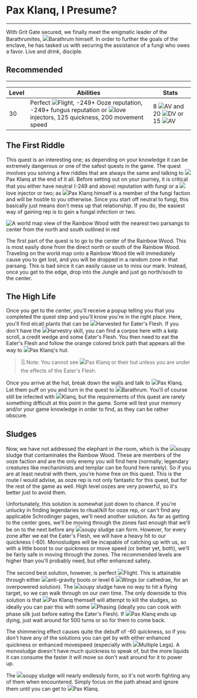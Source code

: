 # Pax Klanq, I Presume?

---

With Grit Gate secured, we finally meet the enigmatic leader of the Barathrumites, <span class="injected"><span class="icon-container"><img class="inline-icon" src="/icons/Creatures/Barathrum.png" /></span><span class="object">Barathrum</span></span> himself. In order to further the goals of the enclave, he has tasked us with securing the assistance of a fungi who owes a favor. Live and drink, disciple.

<div class="section-info">

## Recommended

---

| Level | Abilities                                                                                                           | Stats                   |
| ----- | ------------------------------------------------------------------------------------------------------------------- | ----------------------- |
| 30    | Perfect <span class="injected"><span class="icon-container"><img class="inline-icon" src="/icons/Abilities/CommandFlyToggle.png" /></span><span class="skill">Flight</span></span>, -249+ Ooze reputation, -249+ fungus reputation or <span class="injected"><span class="icon-container"><img class="inline-icon" src="/icons/Items/LoveTonic.png" /></span><span class="object"><span class="injected"><span class="Y">l</span><span class="R">o</span><span class="Y">v</span><span class="Y">e</span></span> injectors</span></span>, 125 quickness, 200 movement speed | 8 <span class="injected"><span class="stat-container"><img class="inline-icon" src="/icons/Text/armorValue.png" /></span><span class="stat">AV</span></span> and 20 <span class="injected"><span class="stat-container"><img class="inline-icon" src="/icons/Text/dodgeValue.png" /></span><span class="stat">DV</span></span> or 15 <span class="injected"><span class="stat-container"><img class="inline-icon" src="/icons/Text/armorValue.png" /></span><span class="stat">AV</span></span> |

</div>

## The First Riddle

This quest is an interesting one; as depending on your knowledge it can be extremely dangerous or one of the safest quests in the game. The quest involves you solving a few riddles that are always the same and talking to <span class="injected"><span class="icon-container"><img class="inline-icon" src="/icons/Creatures/PaxKlanq.png" /></span><span class="object">Pax Klanq</span></span> at the end of it all. Before setting out on your journey, it is critical that you either have neutral (-249 and above) reputation with fungi or a <span class="injected"><span class="icon-container"><img class="inline-icon" src="/icons/Items/LoveTonic.png" /></span><span class="object"><span class="injected"><span class="Y">l</span><span class="R">o</span><span class="Y">v</span><span class="Y">e</span></span> injector</span></span> or two; as <span class="injected"><span class="icon-container"><img class="inline-icon" src="/icons/Creatures/PaxKlanq.png" /></span><span class="object">Pax Klanq</span></span> himself is a member of the fungi faction and will be hostile to you otherwise. Since you start off neutral to fungi, this basically just means don't mess up that relationship. If you do, the easiest way of gaining rep is to gain a fungal infection or two.

![A world map view of the Rainbow Wood with the nearest two parsangs to center from the north and south outlined in red]($assetsDir/images/quests/klanq-map.png)

The first part of the quest is to go to the center of the Rainbow Wood. This is most easily done from the direct north or south of the Rainbow Wood. Traveling on the world map onto a Rainbow Wood tile will immediately cause you to get lost, and you will be dropped in a random zone in that parsang. This is bad since it can easily cause us to miss our mark. Instead, once you get to the edge, drop into the Jungle and just go north/south to the center.

## The High Life

Once you get to the center, you'll receive a popup telling you that you completed the quest step and you'll know you're in the right place. Here, you'll find elcatl plants that can be <span class="injected"><span class="icon-container"><img class="inline-icon" src="/icons/Abilities/CommandHarvestToggle.png" /></span><span class="skill">Harvested</span></span> for Eater's Flesh. If you don't have the <span class="injected"><span class="icon-container"><img class="inline-icon" src="/icons/Abilities/Harvestry.png" /></span><span class="skill">Harvestry</span></span> skill, you can find a corpse here with a kelp scroll, a credit wedge and some Eater's Flesh. You then need to eat the Eater's Flesh and follow the orange colored brick path that appears all the way to <span class="injected"><span class="icon-container"><img class="inline-icon" src="/icons/Creatures/PaxKlanq.png" /></span><span class="object">Pax Klanq's</span></span> hut.

> 🗒️ Note: You cannot see <span class="injected"><span class="icon-container"><img class="inline-icon" src="/icons/Creatures/PaxKlanq.png" /></span><span class="object">Pax Klanq</span></span> or their hut unless you are under the effects of the Eater's Flesh.

Once you arrive at the hut, break down the walls and talk to <span class="injected"><span class="icon-container"><img class="inline-icon" src="/icons/Creatures/PaxKlanq.png" /></span><span class="object">Pax Klanq</span></span>. Let them puff on you and turn in the quest to <span class="injected"><span class="icon-container"><img class="inline-icon" src="/icons/Creatures/Barathrum.png" /></span><span class="object">Barathrum</span></span>. You'll of course still be infected with <span class="injected"><span class="icon-container"><img class="inline-icon" src="/icons/Items/PaxInfection.png" /></span><span class="object"><span class="injected"><span class="O">Klanq</span></span></span></span>, but the requirements of this quest are rarely something difficult at this point in the game. Some will test your memory and/or your game knowledge in order to find, as they can be rather obscure.

## Sludges

Now, we have not addressed the elephant in the room, which is the <span class="injected"><span class="icon-container"><img class="inline-icon" src="/icons/Creatures/SoupSludgeSpawnerTier5.png" /></span><span class="object"><span class="injected"><span class="c">soupy</span></span> sludge</span></span> that contaminates the Rainbow Wood. These are members of the ooze faction and are the only enemy you will find here (normally; legendary creatures like mechanimists and templar can be found here rarely). So if you are at least neutral with them, you're home free on this quest. This is the route I would advise, as ooze rep is not only fantastic for this quest, but for the rest of the game as well. High level oozes are very powerful, so it's better just to avoid them.

Unfortunately, this solution is somewhat just down to chance. If you're unlucky in finding legendaries to ritual/kill for ooze rep, or can't find any applicable Schrodinger pages, we'll need another solution. As far as getting to the center goes, we'll be moving through the zones fast enough that we'll be on to the next before any <span class="injected"><span class="icon-container"><img class="inline-icon" src="/icons/Creatures/SoupSludgeSpawnerTier5.png" /></span><span class="object"><span class="injected"><span class="c">soupy</span></span> sludge</span></span> can form. However, for every zone after we eat the Eater's Flesh, we will have a heavy hit to our quickness (-60). Monosludges will be incapable of catching up with us, so with a little boost to our quickness or move speed (or better yet, both), we'll be fairly safe in moving through the zones. The recommended levels are higher than you'll probably need, but offer enhanced safety.

The second best solution, however, is perfect <span class="injected"><span class="icon-container"><img class="inline-icon" src="/icons/Abilities/CommandFlyToggle.png" /></span><span class="skill">Flight</span></span>. This is attainable through either <span class="injected"><span class="icon-container"><img class="inline-icon" src="/icons/Items/Anti-Gravity Boots.png" /></span><span class="object"><span class="injected"><span class="K">anti-gravity boots</span></span></span></span> or level 6 <span class="injected"><span class="icon-container"><img class="inline-icon" src="/icons/Mutations/Wings.png" /></span><span class="mutation">Wings</span></span> (or cathedrae, for an overpowered solution). The <span class="injected"><span class="icon-container"><img class="inline-icon" src="/icons/Creatures/SoupSludgeSpawnerTier5.png" /></span><span class="object"><span class="injected"><span class="c">soupy</span></span> sludge</span></span> have no way to hit a flying target, so we can walk through on our own time. The only downside to this solution is that <span class="injected"><span class="icon-container"><img class="inline-icon" src="/icons/Creatures/PaxKlanq.png" /></span><span class="object">Pax Klanq</span></span> themself will attempt to kill the sludges, so ideally you can pair this with some <span class="injected"><span class="icon-container"><img class="inline-icon" src="/icons/Mutations/Phasing.png" /></span><span class="mutation">Phasing</span></span> (ideally you can cook with phase silk just before eating the Eater's Flesh). If <span class="injected"><span class="icon-container"><img class="inline-icon" src="/icons/Creatures/PaxKlanq.png" /></span><span class="object">Pax Klanq</span></span> ends up dying, just wait around for 500 turns or so for them to come back.

The shimmering effect causes quite the debuff of -60 quickness, so if you don't have any of the solutions you can get by with either enhanced quickness or enhanced movespeed (especially with <span class="injected"><span class="icon-container"><img class="inline-icon" src="/icons/Mutations/Multiple Legs.png" /></span><span class="mutation">Multiple Legs</span></span>). A monosludge doesn't have much quickness to speak of, but the more liquids it can consume the faster it will move so don't wait around for it to power up.

The <span class="injected"><span class="icon-container"><img class="inline-icon" src="/icons/Creatures/SoupSludgeSpawnerTier5.png" /></span><span class="object"><span class="injected"><span class="c">soupy</span></span> sludge</span></span> will nearly endlessly form, so it's not worth fighting any of them when encountered. Simply focus on the path ahead and ignore them until you can get to <span class="injected"><span class="icon-container"><img class="inline-icon" src="/icons/Creatures/PaxKlanq.png" /></span><span class="object">Pax Klanq</span></span>.
